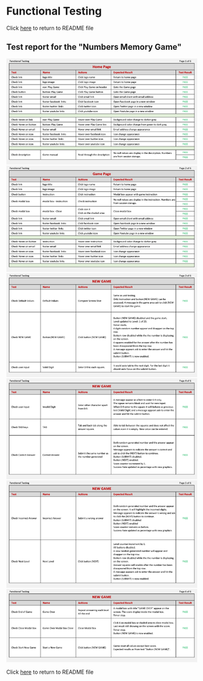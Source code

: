 # Functional Testing
Click [here](/README.md) to return to README file
## Test report  for the "Numbers Memory Game"
![Functional Testing Page 1](/readme/testing/functional-testing-1.png)
![Functional Testing Page 1](/readme/testing/functional-testing-2.png)
![Functional Testing Page 1](/readme/testing/functional-testing-3.png)
![Functional Testing Page 1](/readme/testing/functional-testing-4.png)
![Functional Testing Page 1](/readme/testing/functional-testing-5.png)
![Functional Testing Page 1](/readme/testing/functional-testing-6.png)

Click [here](/README.md) to return to README file
